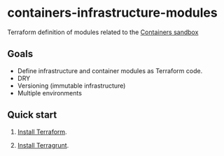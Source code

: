 # containers-infrastructure-modules
Terraform definition of modules related to the [Containers sandbox](https://github.com/lejeunen/containers)

## Goals

- Define infrastructure and container modules as Terraform code.
- DRY
- Versioning (immutable infrastructure)
- Multiple environments

## Quick start

1. [Install Terraform](https://www.terraform.io/intro/getting-started/install.html).

1. [Install Terragrunt](https://github.com/gruntwork-io/terragrunt/blob/master/README.md#install-terragrunt).

